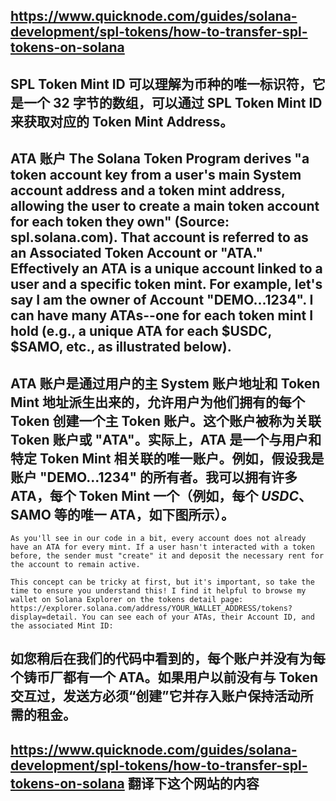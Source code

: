## https://www.quicknode.com/guides/solana-development/spl-tokens/how-to-transfer-spl-tokens-on-solana

## SPL Token Mint ID 可以理解为币种的唯一标识符，它是一个 32 字节的数组，可以通过 SPL Token Mint ID 来获取对应的 Token Mint Address。


## ATA 账户 The Solana Token Program derives "a token account key from a user's main System account address and a token mint address, allowing the user to create a main token account for each token they own" (Source: spl.solana.com). That account is referred to as an Associated Token Account or "ATA." Effectively an ATA is a unique account linked to a user and a specific token mint. For example, let's say I am the owner of Account "DEMO...1234". I can have many ATAs--one for each token mint I hold (e.g., a unique ATA for each $USDC, $SAMO, etc., as illustrated below).

## ATA 账户是通过用户的主 System 账户地址和 Token Mint 地址派生出来的，允许用户为他们拥有的每个 Token 创建一个主 Token 账户。这个账户被称为关联 Token 账户或 "ATA"。实际上，ATA 是一个与用户和特定 Token Mint 相关联的唯一账户。例如，假设我是账户 "DEMO...1234" 的所有者。我可以拥有许多 ATA，每个 Token Mint 一个（例如，每个 $USDC、$SAMO 等的唯一 ATA，如下图所示）。


```
As you'll see in our code in a bit, every account does not already have an ATA for every mint. If a user hasn't interacted with a token before, the sender must "create" it and deposit the necessary rent for the account to remain active.

This concept can be tricky at first, but it's important, so take the time to ensure you understand this! I find it helpful to browse my wallet on Solana Explorer on the tokens detail page: https://explorer.solana.com/address/YOUR_WALLET_ADDRESS/tokens?display=detail. You can see each of your ATAs, their Account ID, and the associated Mint ID:
```

## 如您稍后在我们的代码中看到的，每个账户并没有为每个铸币厂都有一个 ATA。如果用户以前没有与 Token 交互过，发送方必须“创建”它并存入账户保持活动所需的租金。

## https://www.quicknode.com/guides/solana-development/spl-tokens/how-to-transfer-spl-tokens-on-solana 翻译下这个网站的内容

